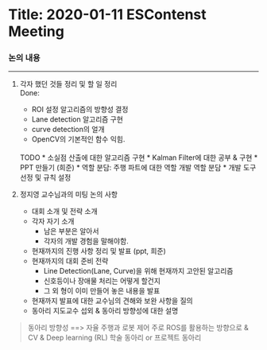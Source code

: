 # Title: 2020-01-11 ESContenst Meeting

### 논의 내용
-------------------------------------------------------------------  
1. 각자 했던 것들 정리 및 할 일 정리  
    Done:  
    * ROI 설정 알고리즘의 방향성 결정  
    * Lane detection 알고리즘 구현  
    * curve detection의 얼개  
    * OpenCV의 기본적인 함수 익힘.
    <br>
    TODO    
    * 소실점 산출에 대한 알고리즘 구현    
    * Kalman Filter에 대한 공부 & 구현    
    * PPT 만들기 (희준)    
    * 역할 분담: 주행 파트에 대한 역할 개발 역할 분담  
    * 개발 도구 선정 및 규칙 설정  
    <br>

2. 정지영 교수님과의 미팅 논의 사항  
    * 대회 소개 및 전략 소개  
    * 각자 자기 소개  
        * 남은 부분은 알아서  
        * 각자의 개발 경험을 말해야함.  
    * 현재까지의 진행 사항 정리 및 발표 (ppt, 희준)  
    * 현재까지의 대회 준비 전략  
        * Line Detection(Lane, Curve)을 위해 현재까지 고안된 알고리즘  
        * 신호등이나 장애물 처리는 어떻게 할건지  
        * 그 외 형이 이미 만들어 놓은 내용을 발표  
    * 현재까지 발표에 대한 교수님의 견해와 보완 사항을 질의
    * 동아리 지도교수 섭외 & 동아리 방향성에 대한 설명

> 동아리 방향성 ==> 자율 주행과 로봇 제어
> 주로 ROS를 활용하는 방향으로 & CV & Deep learning (RL)
> 학술 동아리 or 프로젝트 동아리